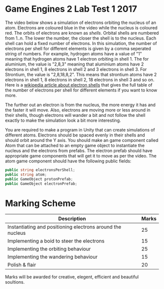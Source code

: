 # Game Engines 2 Lab Test 1 2017

The video below shows a simulation of electrons orbiting the nucleus of an atom. Electrons are coloured blue in the video while the nucleus is coloured red. The orbits of electrons are known as *shells*. Orbital shells are numbered from 1..n. The lower the number, the closer the shell is to the nucleus. Each  shell can hold a fixed number of electrons. In this simulation, the number of electrons per shell for different elements is given by a comma seperated string of numbers. For example, hydrogen atoms have a value of "1" meaning that hydrogen atoms have 1 electron orbiting in shell 1. The for aluminium, the value is "2,8,3" meaning that aluminium atoms have 2 electrons in shell 1, 8 electrons in shell 2 and 3 electrons in shell 3. For Strontium, the value is "2,8,18,8,2". This means that strontium atoms have 2 electrons in shell 1, 8 electrons in shell 2, 18 electrons in shell 3 and so on. Here is a [wikipedia article about electron shells](https://en.wikipedia.org/wiki/Electron_shell) that gives the full table of the number of electrons per shell for different elements if you want to know more. 

The further out an electron is from the nucleus, the more energy it has and the faster it will move. Also, electrons are moving more or less around in their shells, though electrons will wander a bit and not follow the shell exactly to make the simulation look a bit more interesting.

You are required to make a program in Unity that can create simulations of different atoms. Electrons should be spaced evenly in their shells and should orbit around the Y axis. You should make an game component called Atom that can be attached to an empty game object to instantiate the nucleus and the electrons from prefabs. The electron prefab should have appropriate game components that will get it to move as per the video. The atom game component should have the following public fields:

```C#
public string electronsPerShell;
public string atom;
public GameObject protonPrefab;
public GameObject electronPrefab;
```

# Marking Scheme
| Description | Marks |
|-------------|-------|
| Instantiating and positioning electrons around the nucleus | 25 |
| Implementing a boid to steer the electrons | 15 |
| Implementing the orbiting behaviour | 25 |
| Implementing the wandering behaviour | 15 |
| Polish & flair | 20 |

Marks will be awarded for creative, elegent, efficient and beautiful soultions.